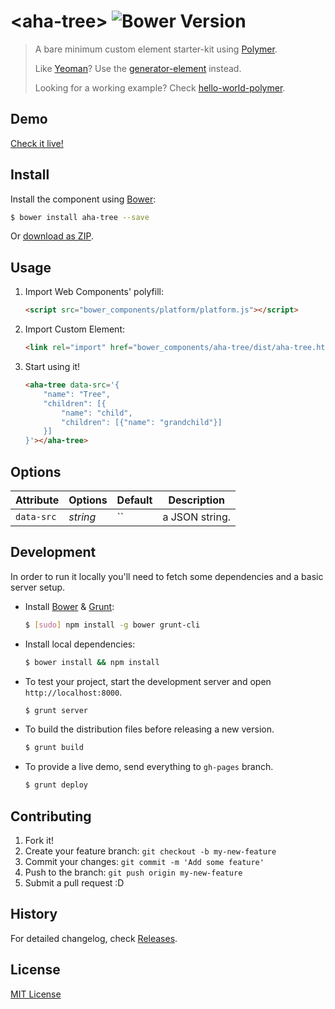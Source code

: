 # &lt;aha-tree&gt; ![Bower Version](https://badge.fury.io/bo/aha-tree.svg)

> A bare minimum custom element starter-kit using [Polymer](http://www.polymer-project.org/).
>
> Like [Yeoman](http://yeoman.io/)? Use the [generator-element](https://www.npmjs.org/package/generator-element) instead.
>
> Looking for a working example? Check [hello-world-polymer](https://github.com/webcomponents/hello-world-polymer).

## Demo

[Check it live!](http://liuwenchao.github.io/aha-tree)

## Install

Install the component using [Bower](http://bower.io/):

```sh
$ bower install aha-tree --save
```

Or [download as ZIP](https://github.com/liuwenchao/aha-tree/archive/master.zip).

## Usage

1. Import Web Components' polyfill:

    ```html
    <script src="bower_components/platform/platform.js"></script>
    ```

2. Import Custom Element:

    ```html
    <link rel="import" href="bower_components/aha-tree/dist/aha-tree.html">
    ```

3. Start using it!

    ```html
    <aha-tree data-src='{
        "name": "Tree", 
        "children": [{ 
            "name": "child", 
            "children": [{"name": "grandchild"}]
        }]
    }'></aha-tree>
    ```

## Options

Attribute     | Options     | Default      | Description
---           | ---         | ---          | ---
`data-src`    | *string*    | ``           | a JSON string.


## Development

In order to run it locally you'll need to fetch some dependencies and a basic server setup.

* Install [Bower](http://bower.io/) & [Grunt](http://gruntjs.com/):

    ```sh
    $ [sudo] npm install -g bower grunt-cli
    ```

* Install local dependencies:

    ```sh
    $ bower install && npm install
    ```

* To test your project, start the development server and open `http://localhost:8000`.

    ```sh
    $ grunt server
    ```

* To build the distribution files before releasing a new version.

    ```sh
    $ grunt build
    ```

* To provide a live demo, send everything to `gh-pages` branch.

    ```sh
    $ grunt deploy
    ```

## Contributing

1. Fork it!
2. Create your feature branch: `git checkout -b my-new-feature`
3. Commit your changes: `git commit -m 'Add some feature'`
4. Push to the branch: `git push origin my-new-feature`
5. Submit a pull request :D

## History

For detailed changelog, check [Releases](https://github.com/liuwenchao/aha-tree/releases).

## License

[MIT License](http://opensource.org/licenses/MIT)
